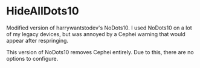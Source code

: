 # HideAllDots10

Modified version of harrywantstodev's NoDots10. I used NoDots10 on a lot of my legacy devices, but was annoyed by a Cephei warning that would appear after respringing.

This version of NoDots10 removes Cephei entirely. Due to this, there are no options to configure.